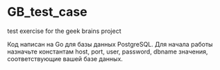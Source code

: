 # GB_test_case
test exercise for the geek brains project

Код написан на Go для базы данных PostgreSQL. 
Для начала работы назначьте константам host, port, user, password, dbname значения, соответствующие вашей базе данных.

